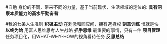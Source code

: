 #自勉
身份的不同，带来不同的力量，基于当前现状，生活领域的定位的:
**具有洞察本质能力的高水平勤奋者**

#我的七条人生准则
**积极主动**
在刺激和回应间，拥有选择权
**刻意训练**
慢就是快
**以终为始**
用富人思维思考人生战略
**抓手思维**
最重要的事情，只有一件
**项目管理**
任务项目化，用WHAT-WHY-HOW的视角看待任务
**反思总结**
